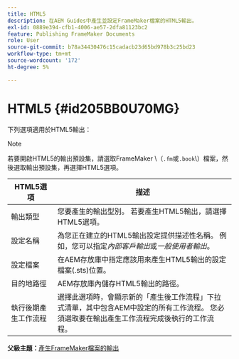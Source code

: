 ```yaml
---
title: HTML5
description: 在AEM Guides中產生並設定FrameMaker檔案的HTML5輸出。
exl-id: 0889e394-cfb1-4006-ae57-2dfa81123bc2
feature: Publishing FrameMaker Documents
role: User
source-git-commit: b78a34430476c15cadacb23d65bd978b3c25bd23
workflow-type: tm+mt
source-wordcount: '172'
ht-degree: 5%

---
```


# HTML5 {#id205BB0U70MG}

下列選項適用於HTML5輸出：

>[!NOTE]
>
> 若要開啟HTML5的輸出預設集，請選取FrameMaker \（`.fm`或`.book`\）檔案，然後選取輸出預設集，再選擇HTML5選項。

| HTML5選項 | 描述 |
|------------|-----------|
| 輸出類型 | 您要產生的輸出型別。 若要產生HTML5輸出，請選擇HTML5選項。 |
| 設定名稱 | 為您正在建立的HTML5輸出設定提供描述性名稱。 例如，您可以指定&#x200B;*內部客戶輸出*&#x200B;或&#x200B;*一般使用者輸出*。 |
| 設定檔案 | 在AEM存放庫中指定應該用來產生HTML5輸出的設定檔案\(.sts\)位置。 |
| 目的地路徑 | AEM存放庫內儲存HTML5輸出的路徑。 |
| 執行後期產生工作流程 | 選擇此選項時，會顯示新的「產生後工作流程」下拉式清單，其中包含AEM中設定的所有工作流程。 您必須選取要在輸出產生工作流程完成後執行的工作流程。 |

**父級主題：**[&#x200B;產生FrameMaker檔案的輸出](fm-output-generatation.md)
